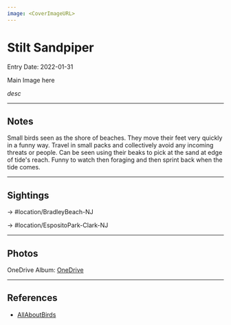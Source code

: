 ```yaml
---
image: <CoverImageURL>
---
```


# Stilt Sandpiper
Entry Date: 2022-01-31

Main Image here

*desc*

---------------------------------------------------------------
## Notes
Small birds seen as the shore of beaches. They move their feet very quickly in a funny way. Travel in small packs and collectively avoid any incoming threats or people. Can be seen using their beaks to pick at the sand at edge of tide's reach. Funny to watch then foraging and then sprint back when the tide comes. 

---------------------------------------------------------------
## Sightings

-> #location/BradleyBeach-NJ

-> #location/EspositoPark-Clark-NJ

---------------------------------------------------------------
## Photos
OneDrive Album: [OneDrive](https://1drv.ms/u/s!AvaIuMdCo_w-xnN3GlnuTp4jin_E?e=cpXh6u)

---------------------------------------------------------------
## References
- [AllAboutBirds](https://www.allaboutbirds.org/guide/Stilt_Sandpiper/id)